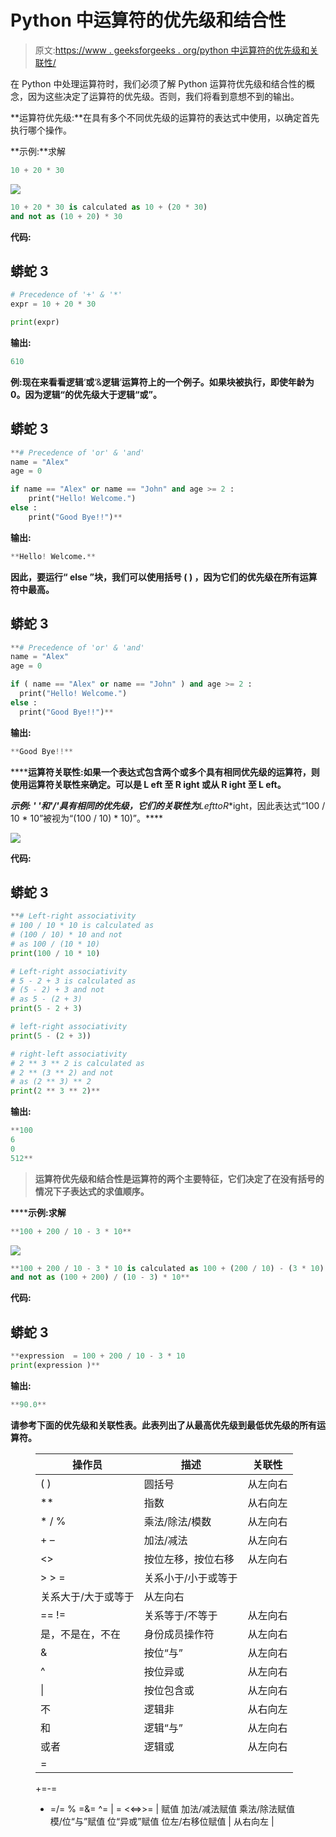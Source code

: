 # Python 中运算符的优先级和结合性

> 原文:[https://www . geeksforgeeks . org/python 中运算符的优先级和关联性/](https://www.geeksforgeeks.org/precedence-and-associativity-of-operators-in-python/)

在 Python 中处理运算符时，我们必须了解 Python 运算符优先级和结合性的概念，因为这些决定了运算符的优先级。否则，我们将看到意想不到的输出。

**运算符优先级:**在具有多个不同优先级的运算符的表达式中使用，以确定首先执行哪个操作。

**示例:**求解

```py
10 + 20 * 30

```

[![](img/6594731f27247a9a15097e04620467f7.png)](https://media.geeksforgeeks.org/wp-content/uploads/20190708163349/Operators-Precedence.jpg)

```py
10 + 20 * 30 is calculated as 10 + (20 * 30)
and not as (10 + 20) * 30

```

**代码:**

## 蟒蛇 3

```py
# Precedence of '+' & '*'
expr = 10 + 20 * 30

print(expr)
```

**输出:**

```py
610

```

**例:**现在来看看**逻辑**‘**或**‘&**逻辑**‘**运算符上的一个例子。**如果**块被执行，即使年龄为 0。因为逻辑“**的优先级大于逻辑“**或**”。****

## ****蟒蛇 3****

```py
**# Precedence of 'or' & 'and'
name = "Alex"
age = 0

if name == "Alex" or name == "John" and age >= 2 :
    print("Hello! Welcome.")
else :
    print("Good Bye!!")**
```

******输出:******

```py
**Hello! Welcome.** 
```

****因此，要运行“ **else** ”块，我们可以使用括号 **( )** ，因为它们的优先级在所有运算符中最高。****

## ****蟒蛇 3****

```py
**# Precedence of 'or' & 'and'
name = "Alex"
age = 0

if ( name == "Alex" or name == "John" ) and age >= 2 :
  print("Hello! Welcome.")
else :
  print("Good Bye!!")**
```

******输出:******

```py
**Good Bye!!** 
```

******运算符关联性:**如果一个表达式包含两个或多个具有相同优先级的运算符，则使用运算符关联性来确定。可以是 **L** eft 至 **R** ight 或从 **R** ight 至 **L** eft。****

******示例:** '* '和'/'具有相同的优先级，它们的关联性为**L**eft**t**o**R**ight，因此表达式“100 / 10 * 10”被视为“(100 / 10) * 10)”。****

****[![](img/5e9ad05767afb0530e45d22aba4d11a4.png)](https://media.geeksforgeeks.org/wp-content/uploads/20190708164646/Operators-Associativity-1.jpg)****

******代码:******

## ****蟒蛇 3****

```py
**# Left-right associativity
# 100 / 10 * 10 is calculated as 
# (100 / 10) * 10 and not 
# as 100 / (10 * 10)
print(100 / 10 * 10)

# Left-right associativity
# 5 - 2 + 3 is calculated as 
# (5 - 2) + 3 and not 
# as 5 - (2 + 3)
print(5 - 2 + 3)

# left-right associativity
print(5 - (2 + 3))

# right-left associativity
# 2 ** 3 ** 2 is calculated as 
# 2 ** (3 ** 2) and not 
# as (2 ** 3) ** 2
print(2 ** 3 ** 2)**
```

******输出:******

```py
**100
6
0
512** 
```

> ******运算符优先级和结合性是运算符的两个主要特征，它们决定了在没有括号的情况下子表达式的求值顺序。******

******示例:**求解****

```py
**100 + 200 / 10 - 3 * 10** 
```

****[![](img/a69019bf0249465963ddfc048f4bb9cf.png)](https://media.geeksforgeeks.org/wp-content/uploads/20190708173715/Operator-Precedence-and-Associativity-2.jpg)****

```py
**100 + 200 / 10 - 3 * 10 is calculated as 100 + (200 / 10) - (3 * 10)
and not as (100 + 200) / (10 - 3) * 10** 
```

******代码:******

## ****蟒蛇 3****

```py
**expression  = 100 + 200 / 10 - 3 * 10
print(expression )**
```

******输出:******

```py
**90.0** 
```

****请参考下面的优先级和关联性表。此表列出了从最高优先级到最低优先级的所有运算符。****

<figure class="table">

| **操作员** | **描述** | **关联性** |
| --- | --- | --- |
| ( ) | 圆括号 | 从左向右 |
| ** | 指数 | 从右向左 |
| * / % | 乘法/除法/模数 | 从左向右 |
| + – | 加法/减法 | 从左向右 |
| <> | 按位左移，按位右移 | 从左向右 |
| > > = | 关系小于/小于或等于
关系大于/大于或等于 | 从左向右 |
| == != | 关系等于/不等于 | 从左向右 |
| 是，不是在，不在 | 身份成员操作符 | 从左向右 |
| & | 按位“与” | 从左向右 |
| ^ | 按位异或 | 从左向右 |
| &#124; | 按位包含或 | 从左向右 |
| 不 | 逻辑非 | 从右向左 |
| 和 | 逻辑“与” | 从左向右 |
| 或者 | 逻辑或 | 从左向右 |
| =
+=-=
* =/=
% =&=
^= &#124; =
<<=>>= | 赋值
加法/减法赋值
乘法/除法赋值
模/位“与”赋值
位“异或”赋值
位左/右移位赋值 | 从右向左 |

</figure>